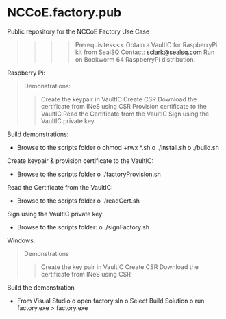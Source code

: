 # NCCoE.factory.pub
Public repository for the NCCoE Factory Use Case

>>>>Prerequisites<<<
> Obtain a VaultIC for RaspberryPi kit from SealSQ
>> Contact: sclark@sealsq.com
> Run on Bookworm 64 RaspberryPi distribution.

Raspberry Pi:
> Demonstrations:
>> Create the keypair in VaultIC
>> Create CSR
>> Download the certificate from INeS using CSR
>> Provision certificate to the VaultIC
>> Read the Certificate from the VaultIC
>> Sign using the VaultIC private key

Build demonstrations:
- Browse to the scripts folder
	o chmod +rwx *.sh
	o ./install.sh
	o ./build.sh

Create keypair & provision certificate to the VaultIC:
- Browse to the scripts folder
	o ./factoryProvision.sh

Read the Certificate from the VaultIC:
- Browse to the scripts folder
	o ./readCert.sh


Sign using the VaultIC private key:
- Browse to the scripts folder:
	o ./signFactory.sh


Windows:
> Demonstrations
>> Create the key pair in VaultIC
>> Create CSR
>> Download the certificate from INeS using CSR

Build the demonstration
- From Visual Studio
	o open factory.sln
	o Select Build Solution
	o run factory.exe
		> factory.exe

